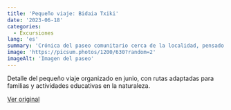 ```yaml
---
title: 'Pequeño viaje: Bidaia Txiki'
date: '2023-06-18'
categories:
  - Excursiones
lang: 'es'
summary: 'Crónica del paseo comunitario cerca de la localidad, pensado para familias y niños.'
image: 'https://picsum.photos/1200/630?random=2'
imageAlt: 'Imagen del paseo'
---
```


Detalle del pequeño viaje organizado en junio, con rutas adaptadas para familias y actividades educativas en la naturaleza.

[Ver original]({{original_url}})
